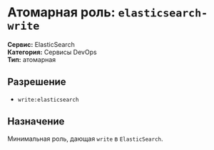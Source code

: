 # Атомарная роль: `elasticsearch-write`

**Сервис:** ElasticSearch  
**Категория:** Сервисы DevOps  
**Тип:** атомарная

## Разрешение
- `write:elasticsearch`

## Назначение
Минимальная роль, дающая `write` в `ElasticSearch`.
